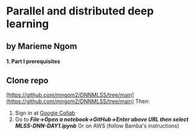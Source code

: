 # Parallel and distributed deep learning 
## by Marieme Ngom

#### 1. Part I prerequisites 
## Clone repo
[https://github.com/mngom2/DNNMLSS/tree/main](https://github.com/mngom2/DNNMLSS/tree/main)
Then:
1. Sign in at [Google Collab](https://colab.research.google.com/)
2. Go to ***File->Open a notebook->GitHub->Enter above URL then select MLSS-DNN-DAY1.ipynb***
Or on AWS (follow Bamba's instructions)
